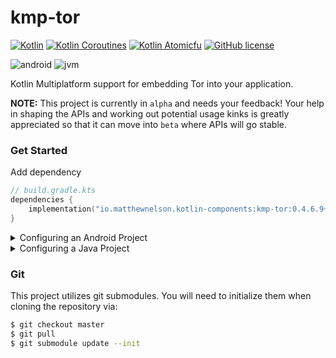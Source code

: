 # kmp-tor
[![Kotlin](https://img.shields.io/badge/kotlin-1.6.10-blue.svg?logo=kotlin)](http://kotlinlang.org)
[![Kotlin Coroutines](https://img.shields.io/badge/coroutines-1.6.0-blue.svg?logo=kotlin)](https://github.com/Kotlin/kotlinx.coroutines)
[![Kotlin Atomicfu](https://img.shields.io/badge/atomicfu-0.17.0-blue.svg?logo=kotlin)](https://github.com/Kotlin/kotlinx.atomicfu)
[![GitHub license](https://img.shields.io/badge/license-Apache%20License%202.0-blue.svg?style=flat)](https://www.apache.org/licenses/LICENSE-2.0)  

![android](https://camo.githubusercontent.com/b1d9ad56ab51c4ad1417e9a5ad2a8fe63bcc4755e584ec7defef83755c23f923/687474703a2f2f696d672e736869656c64732e696f2f62616467652f706c6174666f726d2d616e64726f69642d3645444238442e7376673f7374796c653d666c6174)
![jvm](https://camo.githubusercontent.com/700f5dcd442fd835875568c038ae5cd53518c80ae5a0cf12c7c5cf4743b5225b/687474703a2f2f696d672e736869656c64732e696f2f62616467652f706c6174666f726d2d6a766d2d4442343133442e7376673f7374796c653d666c6174)  

Kotlin Multiplatform support for embedding Tor into your application.

**NOTE:** This project is currently in `alpha` and needs your feedback! Your help in shaping 
the APIs and working out potential usage kinks is greatly appreciated so that it can move 
into `beta` where APIs will go stable.

### Get Started

Add dependency  
```kotlin
// build.gradle.kts
dependencies {
    implementation("io.matthewnelson.kotlin-components:kmp-tor:0.4.6.9+0.1.0-alpha1")
}
```

<details>
    <summary>Configuring an Android Project</summary>

 - See the Android section of [Configuring Gradle](https://github.com/05nelsonm/kmp-tor-binary/blob/master/README.md) 
   to setup things up so the Tor binaries are properly extracted upon app install.

 - By default, `TorService` needs no configuration and runs in the background. For configuring 
   it to run as a Foreground service, see the following:
     - [Configuring Attrs](https://github.com/05nelsonm/kmp-tor/blob/master/samples/android/src/main/res/values/attrs.xml)
     - [Configuring Manifest](https://github.com/05nelsonm/kmp-tor/blob/master/samples/android/src/main/AndroidManifest.xml)

<!-- TODO: Add sample code for retrieving TorManager -->
 - See the [Sample App](https://github.com/05nelsonm/kmp-tor/tree/master/samples/android/src/main/java/io/matthewnelson/kmp/tor/sample/android) 
for a basic setup of `TorManager` and your `TorConfig`.  

</details>

<details>
    <summary>Configuring a Java Project</summary>

 - See the Java/NodeJS section of [Configuring Gradle](https://github.com/05nelsonm/kmp-tor-binary/blob/master/README.md) 
   to setup Java Binary dependencies needed by `kmp-tor`.
 - Instantiate your:
     - [PlatformInstaller](https://github.com/05nelsonm/kmp-tor/blob/master/library/kmp-tor/src/jvmMain/kotlin/io/matthewnelson/kmp/tor/PlatformInstaller.kt)
     - [TorConfigProviderJvm](https://github.com/05nelsonm/kmp-tor/blob/master/library/kmp-tor/src/jvmMain/kotlin/io/matthewnelson/kmp/tor/TorConfigProviderJvm.kt)
     - [KmpTorLoaderJvm](https://github.com/05nelsonm/kmp-tor/blob/master/library/kmp-tor/src/jvmMain/kotlin/io/matthewnelson/kmp/tor/KmpTorLoaderJvm.kt)
 - Create a new instance of [TorManager](https://github.com/05nelsonm/kmp-tor/blob/master/library/manager/kmp-tor-manager/src/jvmMain/kotlin/io/matthewnelson/kmp/tor/manager/TorManager.kt)
 ```kotlin
 val manager = TorManager.newInstance(loader = myKmpTorLoaderJvm)
 manager.addListener(myListener)
 manager.startQuietly()
 ```

</details>

### Git

This project utilizes git submodules. You will need to initialize them when
cloning the repository via:

```bash
$ git checkout master
$ git pull
$ git submodule update --init
```
